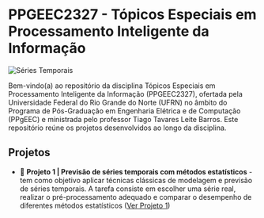 # PPGEEC2327 - Tópicos Especiais em Processamento Inteligente da Informação

![Séries Temporais](https://dummyimage.com/1200x400/000/fff&text=Séries+Temporais)

Bem-vindo(a) ao repositório da disciplina Tópicos Especiais em Processamento Inteligente da Informação (PPGEEC2327), ofertada pela Universidade Federal do Rio Grande do Norte (UFRN) no âmbito do Programa de Pós-Graduação em Engenharia Elétrica e de Computação (PPgEEC) e ministrada pelo professor Tiago Tavares Leite Barros. Este repositório reúne os projetos desenvolvidos ao longo da disciplina.

## Projetos
- 📁 **Projeto 1 | Previsão de séries temporais com métodos estatísticos** - tem como objetivo aplicar técnicas clássicas de modelagem e previsão de séries temporais. A tarefa consiste em escolher uma série real, realizar o pré-processamento adequado e comparar o desempenho de diferentes métodos estatísticos ([Ver Projeto 1](https://github.com/thaisaraujom/PPGEEC2327-time-series/tree/main/projeto_1))




